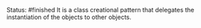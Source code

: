 Status: #finished 
It is a class creational pattern that delegates the instantiation of the objects to other objects. 




